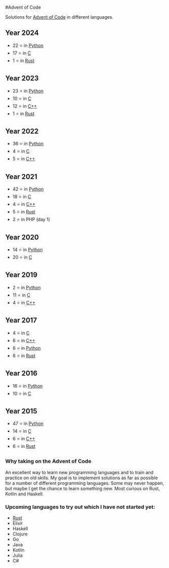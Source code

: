 #Advent of Code

Solutions for [Advent of Code](https://adventofcode.com) in different languages.

## Year 2024
+ 22 &#11088; in [Python](python/README.md)
+ 17 &#11088; in [C](C/README.md)
+ 1 &#11088; in [Rust](Rust/README.md)

## Year 2023
+ 23 &#11088; in [Python](python/README.md)
+ 10 &#11088; in [C](C/README.md)
+ 12 &#11088; in [C++](C++/README.md)
+ 1 &#11088; in [Rust](Rust/README.md)

## Year 2022
+ 36 &#11088; in [Python](python/README.md)
+ 4 &#11088; in [C](C/README.md)
+ 5 &#11088; in [C++](C++/README.md)

## Year 2021
+ 42 &#11088; in [Python](python/README.md)
+ 18 &#11088; in [C](C/README.md)
+ 4 &#11088; in [C++](C++/README.md)
+ 5 &#11088; in [Rust](Rust/README.md)
+ 2 &#11088; in PHP (day 1)

## Year 2020
+ 14 &#11088; in [Python](python/README.md)
+ 20 &#11088; in [C](C/README.md)

## Year 2019
+ 2 &#11088; in [Python](python/README.md)
+ 11 &#11088; in [C](C/README.md)
+ 4 &#11088; in [C++](C++/README.md)

## Year 2017
+ 4 &#11088; in [C](C/README.md)
+ 6 &#11088; in [C++](C++/README.md)
+ 6 &#11088; in [Python](python/README.md)
+ 6 &#11088; in [Rust](Rust/README.md)

## Year 2016
+ 16 &#11088; in [Python](python/README.md)
+ 10 &#11088; in [C](C/README.md)

## Year 2015
+ 47 &#11088; in [Python](python/README.md)
+ 14 &#11088; in [C](C/README.md)
+ 6 &#11088; in [C++](C++/README.md)
+ 6 &#11088; in [Rust](Rust/README.md)


### Why taking on the Advent of Code
An excellent way to learn new programming languages and to train and practice on old skills. My goal is to implement solutions as far as possible for a number of different programming languages. Some may never happen, but maybe I get the chance to learn something new. Most curious on Rust, Kotlin and Haskell.


### Upcoming languages to try out which I have not started yet:
+ [Rust](https://www.rust-lang.org/)
+ Elixir
+ Haskell
+ Clojure
+ Go
+ Java
+ Kotlin
+ Julia
+ C#

